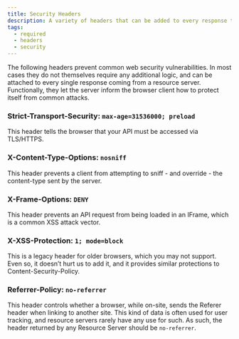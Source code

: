 ```yaml
---
title: Security Headers
description: A variety of headers that can be added to every response to help protect your API from common web security vulnerabilities.
tags:
  - required
  - headers
  - security
---
```


The following headers prevent common web security vulnerabilities. In most cases they do not themselves
require any additional logic, and can be attached to every single response coming from a resource server.
Functionally, they let the server inform the browser client how to protect itself from common attacks.

### Strict-Transport-Security: `max-age=31536000; preload`

This header tells the browser that your API must be accessed via TLS/HTTPS.

### X-Content-Type-Options: `nosniff`

This header prevents a client from attempting to sniff - and override - the content-type sent by the server.

### X-Frame-Options: `DENY`

This header prevents an API request from being loaded in an IFrame, which is a common XSS attack vector.

### X-XSS-Protection: `1; mode=block`

This is a legacy header for older browsers, which you may not support. Even so, it doesn’t hurt us to add it, and it
provides similar protections to Content-Security-Policy.

### Referrer-Policy: `no-referrer`

This header controls whether a browser, while on-site, sends the Referer header when linking to another site. This kind
of data is often used for user tracking, and resource servers rarely have any use for such. As such, the header returned
by any Resource Server should be `no-referrer`.
